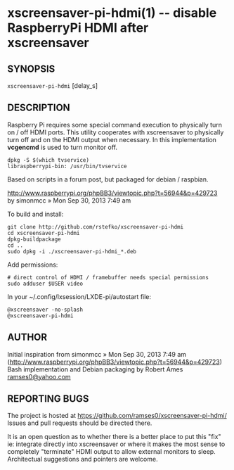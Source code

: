 xscreensaver-pi-hdmi(1) -- disable RaspberryPi HDMI after xscreensaver
======================================================================

SYNOPSIS
--------

`xscreensaver-pi-hdmi` [delay\_s]

DESCRIPTION
-----------

Raspberry Pi requires some special command execution to physically
turn on / off HDMI ports. This utility cooperates with xscreensaver
to physically turn off and on the HDMI output when necessary.
In this implementation **vcgencmd** is used to turn monitor off.

`dpkg -S $(which tvservice)`  
`libraspberrypi-bin: /usr/bin/tvservice`  

Based on scripts in a forum post, but packaged for debian / raspbian.

  http://www.raspberrypi.org/phpBB3/viewtopic.php?t=56944&p=429723  
  by simonmcc » Mon Sep 30, 2013 7:49 am  

To build and install:

`git clone http://github.com/rstefko/xscreensaver-pi-hdmi`  
`cd xscreensaver-pi-hdmi`  
`dpkg-buildpackage`  
`cd ..`  
`sudo dpkg -i ./xscreensaver-pi-hdmi_*.deb`  

Add permissions:

`# direct control of HDMI / framebuffer needs special permissions`  
`sudo adduser $USER video`  

In your ~/.config/lxsession/LXDE-pi/autostart file:

`@xscreensaver -no-splash`  
`@xscreensaver-pi-hdmi`  

AUTHOR
------

Initial inspiration from simonmcc » Mon Sep 30, 2013 7:49 am  
(http://www.raspberrypi.org/phpBB3/viewtopic.php?t=56944&p=429723)  
Bash implementation and Debian packaging by Robert Ames <ramses0@yahoo.com>  

REPORTING BUGS
--------------

The project is hosted at https://github.com/ramses0/xscreensaver-pi-hdmi/
Issues and pull requests should be directed there.

It is an open question as to whether there is a better place to put
this "fix" ie: integrate directly into xscreensaver or where it makes
the most sense to completely "terminate" HDMI output to allow external
monitors to sleep.  Architectual suggestions and pointers are welcome.


